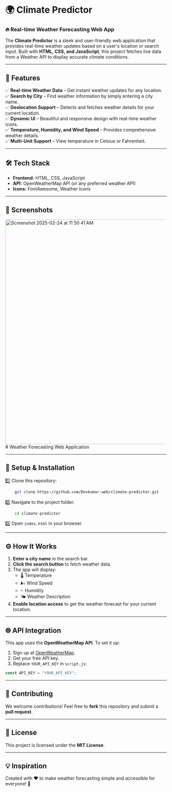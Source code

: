 # 🌍 Climate Predictor

### 🔥 Real-time Weather Forecasting Web App

The **Climate Predictor** is a sleek and user-friendly web application that provides real-time weather updates based on a user's location or search input. Built with **HTML, CSS, and JavaScript**, this project fetches live data from a Weather API to display accurate climate conditions.

---

## 🚀 Features
✅ **Real-time Weather Data** – Get instant weather updates for any location.  
✅ **Search by City** – Find weather information by simply entering a city name.  
✅ **Geolocation Support** – Detects and fetches weather details for your current location.  
✅ **Dynamic UI** – Beautiful and responsive design with real-time weather icons.  
✅ **Temperature, Humidity, and Wind Speed** – Provides comprehensive weather details.  
✅ **Multi-Unit Support** – View temperature in Celsius or Fahrenheit.  

---

## 🛠️ Tech Stack
- **Frontend:** HTML, CSS, JavaScript
- **API:** OpenWeatherMap API (or any preferred weather API)
- **Icons:** FontAwesome, Weather Icons

---

## 📸 Screenshots
<img width="700" alt="Screenshot 2025-02-24 at 11 50 41 AM" src="https://github.com/user-attachments/assets/2088e22b-ac37-4241-87f2-e280f5082615" /># Weather Forecasting Web Application


---

## 🔧 Setup & Installation
1️⃣ Clone this repository:
```bash
    git clone https://github.com/Devkumar-web/climate-predictor.git
```
2️⃣ Navigate to the project folder:
```bash
    cd climate-predictor
```
3️⃣ Open `index.html` in your browser.

---

## ⚙️ How It Works
1. **Enter a city name** in the search bar.
2. **Click the search button** to fetch weather data.
3. The app will display:
   - 🌡️ Temperature
   - 🌬️ Wind Speed
   - 💦 Humidity
   - 🌤️ Weather Description
4. **Enable location access** to get the weather forecast for your current location.

---

## 🌐 API Integration
This app uses the **OpenWeatherMap API**. To set it up:
1. Sign up at [OpenWeatherMap](https://openweathermap.org/api).
2. Get your free API key.
3. Replace `YOUR_API_KEY` in `script.js`:
```javascript
const API_KEY = "YOUR_API_KEY";
```

---

## 🤝 Contributing
We welcome contributions! Feel free to **fork** this repository and submit a **pull request**.  

---

## 📜 License
This project is licensed under the **MIT License**.  

---

## 💡 Inspiration
Created with ❤️ to make weather forecasting simple and accessible for everyone! 🚀

